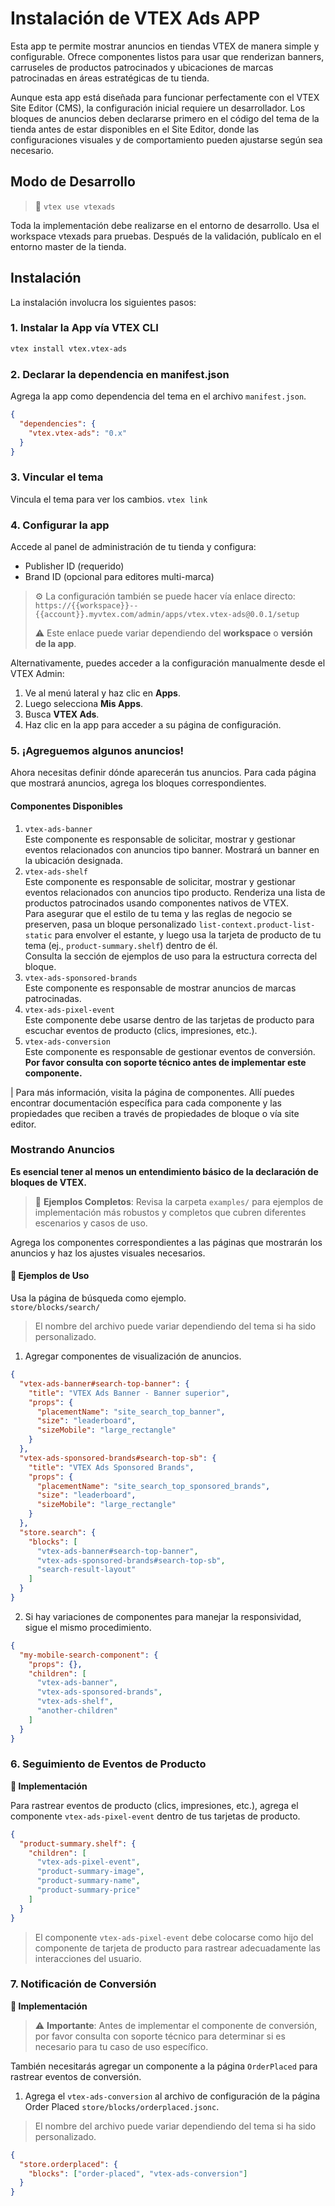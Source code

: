 # Instalación de VTEX Ads APP

Esta app te permite mostrar anuncios en tiendas VTEX de manera simple y configurable. Ofrece componentes listos para usar que renderizan banners, carruseles de productos patrocinados y ubicaciones de marcas patrocinadas en áreas estratégicas de tu tienda.

Aunque esta app está diseñada para funcionar perfectamente con el VTEX Site Editor (CMS), la configuración inicial requiere un desarrollador. Los bloques de anuncios deben declararse primero en el código del tema de la tienda antes de estar disponibles en el Site Editor, donde las configuraciones visuales y de comportamiento pueden ajustarse según sea necesario.

## Modo de Desarrollo

> 🚧 `vtex use vtexads`

Toda la implementación debe realizarse en el entorno de desarrollo. Usa el workspace vtexads para pruebas. Después de la validación, publícalo en el entorno master de la tienda.

## Instalación

La instalación involucra los siguientes pasos:

### 1. Instalar la App vía VTEX CLI

```bash
vtex install vtex.vtex-ads
```

### 2. Declarar la dependencia en manifest.json
Agrega la app como dependencia del tema en el archivo `manifest.json`.

```json
{
  "dependencies": {
    "vtex.vtex-ads": "0.x"
  }
}
```

### 3. Vincular el tema
Vincula el tema para ver los cambios. `vtex link`

### 4. Configurar la app

Accede al panel de administración de tu tienda y configura:
- Publisher ID (requerido)
- Brand ID (opcional para editores multi-marca)

> ⚙️ La configuración también se puede hacer vía enlace directo:  
> `https://{{workspace}}--{{account}}.myvtex.com/admin/apps/vtex.vtex-ads@0.0.1/setup`  
>  
> ⚠️ Este enlace puede variar dependiendo del **workspace** o **versión de la app**.

Alternativamente, puedes acceder a la configuración manualmente desde el VTEX Admin:

1. Ve al menú lateral y haz clic en **Apps**.
2. Luego selecciona **Mis Apps**.
3. Busca **VTEX Ads**.
4. Haz clic en la app para acceder a su página de configuración.

### 5. ¡Agreguemos algunos anuncios!
Ahora necesitas definir dónde aparecerán tus anuncios. Para cada página que mostrará anuncios, agrega los bloques correspondientes.

#### Componentes Disponibles

1. `vtex-ads-banner`  
   Este componente es responsable de solicitar, mostrar y gestionar eventos relacionados con anuncios tipo banner. Mostrará un banner en la ubicación designada.
2. `vtex-ads-shelf`  
   Este componente es responsable de solicitar, mostrar y gestionar eventos relacionados con anuncios tipo producto. Renderiza una lista de productos patrocinados usando componentes nativos de VTEX.  
   Para asegurar que el estilo de tu tema y las reglas de negocio se preserven, pasa un bloque personalizado `list-context.product-list-static` para envolver el estante, y luego usa la tarjeta de producto de tu tema (ej., `product-summary.shelf`) dentro de él.  
   Consulta la sección de ejemplos de uso para la estructura correcta del bloque.
3. `vtex-ads-sponsored-brands`  
   Este componente es responsable de mostrar anuncios de marcas patrocinadas.
4. `vtex-ads-pixel-event`  
   Este componente debe usarse dentro de las tarjetas de producto para escuchar eventos de producto (clics, impresiones, etc.).
5. `vtex-ads-conversion`  
   Este componente es responsable de gestionar eventos de conversión. **Por favor consulta con soporte técnico antes de implementar este componente.**

| Para más información, visita la página de componentes. Allí puedes encontrar documentación específica para cada componente y las propiedades que reciben a través de propiedades de bloque o vía site editor.

### Mostrando Anuncios

**Es esencial tener al menos un entendimiento básico de la declaración de bloques de VTEX.**

> 📁 **Ejemplos Completos**: Revisa la carpeta `examples/` para ejemplos de implementación más robustos y completos que cubren diferentes escenarios y casos de uso.

Agrega los componentes correspondientes a las páginas que mostrarán los anuncios y haz los ajustes visuales necesarios.

#### 📄 Ejemplos de Uso
Usa la página de búsqueda como ejemplo.  
`store/blocks/search/`

> El nombre del archivo puede variar dependiendo del tema si ha sido personalizado.

1. Agregar componentes de visualización de anuncios.

```json
{
  "vtex-ads-banner#search-top-banner": {
    "title": "VTEX Ads Banner - Banner superior",
    "props": {
      "placementName": "site_search_top_banner",
      "size": "leaderboard",
      "sizeMobile": "large_rectangle"
    }
  },
  "vtex-ads-sponsored-brands#search-top-sb": {
    "title": "VTEX Ads Sponsored Brands",
    "props": {
      "placementName": "site_search_top_sponsored_brands",
      "size": "leaderboard",
      "sizeMobile": "large_rectangle"
    }
  },
  "store.search": {
    "blocks": [
      "vtex-ads-banner#search-top-banner",
      "vtex-ads-sponsored-brands#search-top-sb",
      "search-result-layout"
    ]
  }
}
```

2. Si hay variaciones de componentes para manejar la responsividad, sigue el mismo procedimiento.

```json
{
  "my-mobile-search-component": {
    "props": {},
    "children": [
      "vtex-ads-banner",
      "vtex-ads-sponsored-brands",
      "vtex-ads-shelf",
      "another-children"
    ]
  }
}
```

### 6. Seguimiento de Eventos de Producto

**📘 Implementación**

Para rastrear eventos de producto (clics, impresiones, etc.), agrega el componente `vtex-ads-pixel-event` dentro de tus tarjetas de producto.

```json
{
  "product-summary.shelf": {
    "children": [
      "vtex-ads-pixel-event",
      "product-summary-image",
      "product-summary-name",
      "product-summary-price"
    ]
  }
}
```

> El componente `vtex-ads-pixel-event` debe colocarse como hijo del componente de tarjeta de producto para rastrear adecuadamente las interacciones del usuario.

### 7. Notificación de Conversión

**📘 Implementación**

> ⚠️ **Importante**: Antes de implementar el componente de conversión, por favor consulta con soporte técnico para determinar si es necesario para tu caso de uso específico.

También necesitarás agregar un componente a la página `OrderPlaced` para rastrear eventos de conversión.

1. Agrega el `vtex-ads-conversion` al archivo de configuración de la página Order Placed `store/blocks/orderplaced.jsonc`.

> El nombre del archivo puede variar dependiendo del tema si ha sido personalizado.

```json
{
  "store.orderplaced": {
    "blocks": ["order-placed", "vtex-ads-conversion"]
  }
}
```